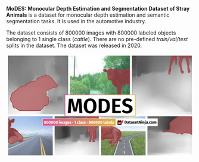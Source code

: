 **MoDES: Monocular Depth Estimation and Segmentation Dataset of Stray Animals** is a dataset for monocular depth estimation and semantic segmentation tasks. It is used in the automotive industry. 

The dataset consists of 800000 images with 800000 labeled objects belonging to 1 single class (*cattle*). There are no pre-defined <i>train/val/test</i> splits in the dataset. The dataset was released in 2020.

<img src="https://github.com/dataset-ninja/modes-cattle/raw/main/visualizations/poster.png">
